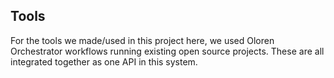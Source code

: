 ## Tools

For the tools we made/used in this project here, we used Oloren Orchestrator workflows running existing open source projects. These are all integrated together as one API in this system.
